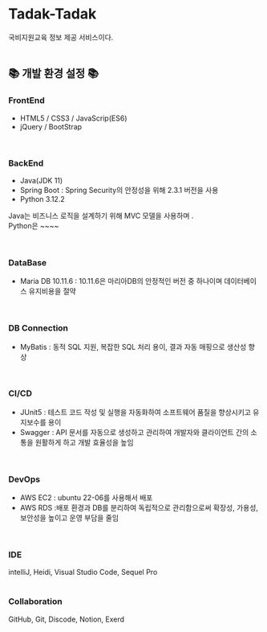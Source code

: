 # Tadak-Tadak
<div>국비지원교육 정보 제공 서비스이다.</div>

<br>
<h2>📚 개발 환경 설정 📚</h2>
<div> 
<h3>FrontEnd</h3>
<ul>
  <li>HTML5 / CSS3 / JavaScrip(ES6) </li>
  <li>jQuery / BootStrap</li>
</ul>

<br>

<h3>BackEnd</h3>
<ul>
  <li>Java(JDK 11)</li>
  <li>Spring Boot : Spring Security의 안정성을 위해 2.3.1 버전을 사용</li>
  <li>Python 3.12.2 </li>
</ul>

Java는 비즈니스 로직을 설계하기 위해 MVC 모델을 사용하며 .<br>
Python은 ~~~~ 

<br>

<h3>DataBase</h3>
<ul>
  <li>Maria DB 10.11.6 : 10.11.6은 마리아DB의 안정적인 버전 중 하나이며 데이터베이스 유지비용을 절약</li>
</ul>

<br>
<h3>DB Connection</h3>
<ul>
  <li> MyBatis : 동적 SQL 지원, 복잡한 SQL 처리 용이, 결과 자동 매핑으로 생산성 향상</li>
</ul>

<br>
<h3>CI/CD</h3>
<ul>
  <li> JUnit5  : 테스트 코드 작성 및 실행을 자동화하여 소프트웨어 품질을 향상시키고 유지보수를 용이</li>
  <li> Swagger  : API 문서를 자동으로 생성하고 관리하여 개발자와 클라이언트 간의 소통을 원활하게 하고 개발 효율성을 높임 </li>
</ul>

<br>
<h3>DevOps</h3>
<ul>
  <li> AWS EC2  : ubuntu 22-06를 사용해서 배포 </li>
  <li> AWS RDS  :배포 환경과 DB를 분리하여 독립적으로 관리함으로써 확장성, 가용성, 보안성을 높이고 운영 부담을 줄임 </li>
</ul>

<br>
<h3>IDE</h3>
<div>intelliJ, Heidi, Visual Studio Code, Sequel Pro</div>

<br>
<h3>Collaboration</h3>
<div>GitHub, Git, Discode, Notion, Exerd</div>




</div>
